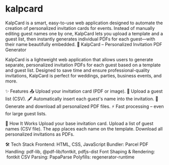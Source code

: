 # kalpcard
KalpCard is a smart, easy-to-use web application designed to automate the creation of personalized invitation cards for events. Instead of manually editing guest names one by one, KalpCard lets you upload a template and a guest list, then instantly generates individual PDFs for each guest—with their name beautifully embedded.
💌 KalpCard – Personalized Invitation PDF Generator

KalpCard is a lightweight web application that allows users to generate separate, personalized invitation PDFs for each guest based on a template and guest list. Designed to save time and ensure professional-quality invitations, KalpCard is perfect for weddings, parties, business events, and more.

✨ Features
📤 Upload your invitation card (PDF or image).
🧑 Upload a guest list (CSV).
🖋️ Automatically insert each guest's name into the invitation.
📄 Generate and download all personalized PDF files.
⚡ Fast processing – even for large guest lists.


🚀 How It Works
Upload your base invitation card.
Upload a list of guest names (CSV file).
The app places each name on the template.
Download all personalized invitations as PDFs.


🛠️ Tech Stack
Frontend: HTML, CSS, JavaScript
Bundler: Parcel
PDF Handling: pdf-lib, @pdf-lib/fontkit, pdfjs-dist
Font Shaping & Rendering:  fontkit
CSV Parsing: PapaParse
Polyfills: regenerator-runtime

